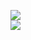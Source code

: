 [![](https://img.shields.io/badge/Made%20With-Github%20Spray-lightgrey.svg?style=for-the-badge&logo=github)](https://github.com/Annihil/github-spray#16847)  
[![](https://i.imgur.com/2DrTn0Z.gif)](https://github.com/Annihil/github-spray)
